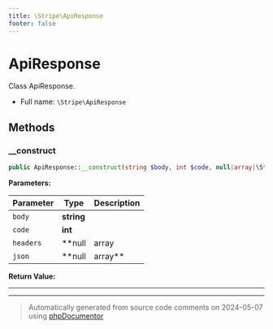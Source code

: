 ```yaml
---
title: \Stripe\ApiResponse
footer: false
---
```


# ApiResponse

Class ApiResponse.



* Full name: `\Stripe\ApiResponse`



## Methods

### __construct



```php
public ApiResponse::__construct(string $body, int $code, null|array|\Stripe\Util\CaseInsensitiveArray $headers, null|array $json): mixed
```








**Parameters:**

| Parameter | Type | Description |
|-----------|------|-------------|
| `body` | **string** |  |
| `code` | **int** |  |
| `headers` | **null|array|\Stripe\Util\CaseInsensitiveArray** |  |
| `json` | **null|array** |  |


**Return Value:**





---


---
> Automatically generated from source code comments on 2024-05-07 using [phpDocumentor](http://www.phpdoc.org/)
